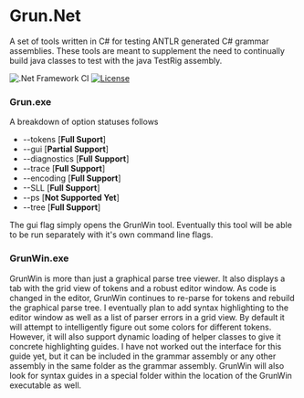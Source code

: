 # Grun.Net

A set of tools written in C# for testing ANTLR generated C# grammar assemblies. 
These tools are meant to supplement the need to continually build java classes to test with the java TestRig assembly.

![.Net Framework CI](https://github.com/wiredwiz/Grun.Net/workflows/.Net%20Framework%20CI/badge.svg)
[![License](https://img.shields.io/badge/license-BSD-blue.svg)](https://raw.githubusercontent.com/antlr/antlr4/master/LICENSE.txt)

### Grun.exe

A breakdown of option statuses follows
- --tokens [**Full Suport**]
- --gui [**Partial Support**]
- --diagnostics [**Full Support**]
- --trace [**Full Support**]
- --encoding [**Full Support**]
- --SLL [**Full Support**]
- --ps [**Not Supported Yet**]
- --tree [**Full Support**]

The gui flag simply opens the GrunWin tool.  Eventually this tool will be able to be run
separately with it's own command line flags.  

### GrunWin.exe
GrunWin is more than just a graphical parse tree viewer.  It also displays a tab with
the grid view of tokens and a robust editor window.  As code is changed in the editor,
GrunWin continues to re-parse for tokens and rebuild the graphical parse tree.  I eventually
plan to add syntax highlighting to the editor window as well as a list of parser errors in
a grid view.
By default it will attempt to intelligently figure out some colors for different tokens.
However, it will also support dynamic loading of helper classes to give it concrete highlighting guides.
I have not worked out the interface for this guide yet, but it can be included in the grammar assembly
or any other assembly in the same folder as the grammar assembly.
GrunWin will also look for syntax guides in a special folder within the location of the GrunWin executable as well.
